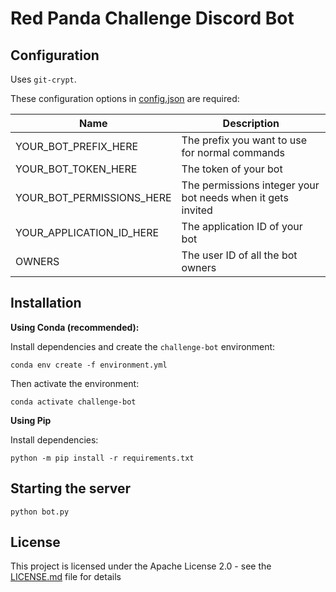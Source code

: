 # Red Panda Challenge Discord Bot

## Configuration

Uses `git-crypt`.

These configuration options in [config.json](config.json) are required:

| Name                      | Description                                                           |
| ------------------------- | ----------------------------------------------------------------------|
| YOUR_BOT_PREFIX_HERE      | The prefix you want to use for normal commands                        |
| YOUR_BOT_TOKEN_HERE       | The token of your bot                                                 |
| YOUR_BOT_PERMISSIONS_HERE | The permissions integer your bot needs when it gets invited           |
| YOUR_APPLICATION_ID_HERE  | The application ID of your bot                                        |
| OWNERS                    | The user ID of all the bot owners                                     |

## Installation

**Using Conda (recommended):**

Install dependencies and create the `challenge-bot` environment:

```
conda env create -f environment.yml
```

Then activate the environment:

```
conda activate challenge-bot
```

**Using Pip**

Install dependencies:

```
python -m pip install -r requirements.txt
```

## Starting the server

```
python bot.py
```

## License

This project is licensed under the Apache License 2.0 - see the [LICENSE.md](LICENSE.md) file for details
